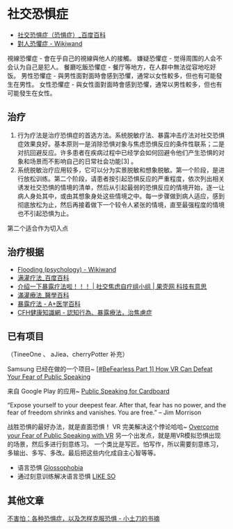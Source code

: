 # 社交恐惧症

- [社交恐惧症（恐惧症）_百度百科](http://baike.baidu.com/subview/68887/17765848.htm)
- [對人恐懼症 - Wikiwand](https://www.wikiwand.com/zh/%E5%B0%8D%E4%BA%BA%E6%81%90%E6%87%BC%E7%97%87)

視線恐懼症 - 會在乎自己的視線與他人的接觸。
嫌疑恐懼症 - 觉得周围的人会不会认为自己是犯人。
餐廳吃飯恐懼症 - 餐厅等地方，在人群中無法從容地吃好饭。
男性恐懼症 - 與男性面對面時會感到恐懼，通常以女性較多，但也有可能發生在男性。
女性恐懼症 - 與女性面對面時會感到恐懼，通常以男性較多，但也有可能發生在女性。

## 治疗
1. 行为疗法是治疗恐惧症的首选方法。系统脱敏疗法、暴露冲击疗法对社交恐惧症效果良好。基本原则一是消除恐惧对象与焦虑恐惧反应的条件性联系；二是对抗回避反应。许多患者在疾病过程中已经学会如何回避令他们产生恐惧的对象和场景而不影响自己的日常社会功能[3]  。
2. 系统脱敏治疗应用较多，它可以分为实景脱敏和想象脱敏。第一个阶段，是进行放松训练。第二个阶段，请患者按引起恐惧反应的严重程度，依次列出相关诱发社交恐惧的情境的清单，然后从引起最弱的恐惧反应的情境开始，逐一让病人身处其中，或由其想象身处这些情境之中。每一步骤做到病人适应，感到彻底放松为止，然后再接着做下一个较令人紧张的情境，直至最强程度的情境也不引起恐惧为止。

第二个适合作为切入点

## 治疗根据

- [Flooding (psychology) - Wikiwand](https://www.wikiwand.com/en/Flooding_(psychology))
- [满灌疗法_百度百科](http://baike.baidu.com/view/734716.htm?fromtitle=%E6%9A%B4%E9%9C%B2%E7%96%97%E6%B3%95&fromid=2894462&type=syn)
- [介绍一下暴露疗法啦！！！ | 社交焦虑自疗组小组 | 果壳网 科技有意思](http://www.guokr.com/post/579211/)
- [滿灌療法_醫學百科](http://big5.wiki8.com/manguanliaofa_116877/)
- [暴露疗法 - A+医学百科](http://www.a-hospital.com/w/%E6%9A%B4%E9%9C%B2%E7%96%97%E6%B3%95)
- [CFH健康知識網 - 認知行為、暴露療法，治焦慮症](http://cfh.com.tw/ClassifyByDisease/%E8%85%A6-%E7%A5%9E%E7%B6%93%E7%B3%BB%E7%B5%B1-%E7%B2%BE%E7%A5%9E%E7%A7%91/Jul--2012/%E8%AA%8D%E7%9F%A5%E8%A1%8C%E7%82%BA%E3%80%81%E6%9A%B4%E9%9C%B2%E7%99%82%E6%B3%95%EF%BC%8C%E6%B2%BB%E7%84%A6%E6%85%AE%E7%97%87.aspx)

## 已有项目
（TineeOne 、 aJiea、cherryPotter 补充）

Samsung 已经在做的一个项目~
[[#BeFearless Part 1] How VR Can Defeat Your Fear of Public Speaking](https://news.samsung.com/global/befearless-part-1-how-vr-can-defeat-your-fear-of-public-speaking)

来自 Google Play 的应用~
[Public Speaking for Cardboard
](https://play.google.com/store/apps/details?id=com.virtualSpeech.android)

“Expose yourself to your deepest fear. After that, fear has no power, and the fear of freedom shrinks and vanishes. You are free.” – Jim Morrison

战胜恐惧的最好办法，就是直面恐惧！
 VR 完美解决这个悖论哈哈~
[Overcome your Fear of Public Speaking with VR](http://www.presentationsimulator.com/fear-public-speaking/)
另一个出发点，就是用VR模拟恐惧出现的场景，然后多进行刻意练习。
一个类比是写匠。怕写作，所以需要刻意练习，多输出、多写、多改。最后把这些内化成自主心智等等。


- 语言恐惧 [Glossophobia](https://en.wikipedia.org/wiki/Glossophobia)
- 通过刻意训练解决语言恐惧 [LIKE SO]( http://36kr.com/p/5046147.html)


## 其他文章
[不害怕：各种恐惧症，以及怎样克服恐惧 - 小土刀的书摘](http://wdxtub.com/bookclips/14521286336985.html)
